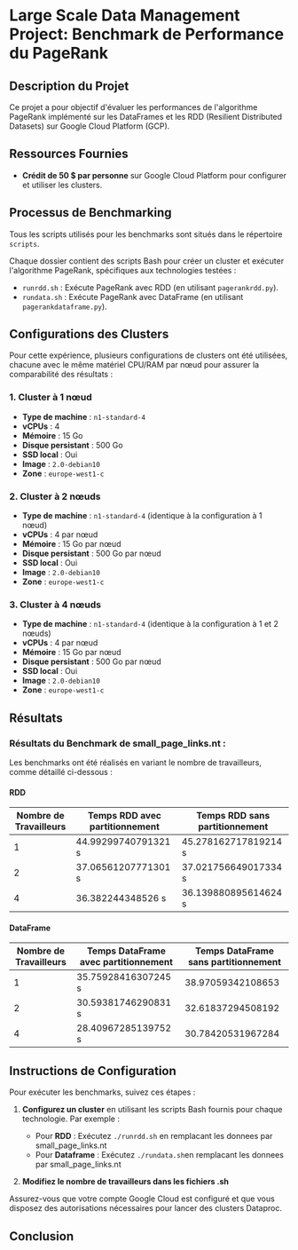 # Large Scale Data Management Project: Benchmark de Performance du PageRank

## Description du Projet

Ce projet a pour objectif d'évaluer les performances de l'algorithme PageRank implémenté sur les DataFrames et les RDD (Resilient Distributed Datasets) sur Google Cloud Platform (GCP).

## Ressources Fournies

- **Crédit de 50 $ par personne** sur Google Cloud Platform pour configurer et utiliser les clusters.

## Processus de Benchmarking

Tous les scripts utilisés pour les benchmarks sont situés dans le répertoire `scripts`.

Chaque dossier contient des scripts Bash pour créer un cluster et exécuter l'algorithme PageRank, spécifiques aux technologies testées :

- `runrdd.sh` : Exécute PageRank avec RDD (en utilisant `pagerankrdd.py`).
- `rundata.sh` : Exécute PageRank avec DataFrame (en utilisant `pagerankdataframe.py`).

## Configurations des Clusters

Pour cette expérience, plusieurs configurations de clusters ont été utilisées, chacune avec le même matériel CPU/RAM par nœud pour assurer la comparabilité des résultats :

### 1. Cluster à 1 nœud

- **Type de machine** : `n1-standard-4`
- **vCPUs** : 4
- **Mémoire** : 15 Go
- **Disque persistant** : 500 Go
- **SSD local** : Oui
- **Image** : `2.0-debian10`
- **Zone** : `europe-west1-c`

### 2. Cluster à 2 nœuds

- **Type de machine** : `n1-standard-4` (identique à la configuration à 1 nœud)
- **vCPUs** : 4 par nœud
- **Mémoire** : 15 Go par nœud
- **Disque persistant** : 500 Go par nœud
- **SSD local** : Oui
- **Image** : `2.0-debian10`
- **Zone** : `europe-west1-c`

### 3. Cluster à 4 nœuds

- **Type de machine** : `n1-standard-4` (identique à la configuration à 1 et 2 nœuds)
- **vCPUs** : 4 par nœud
- **Mémoire** : 15 Go par nœud
- **Disque persistant** : 500 Go par nœud
- **SSD local** : Oui
- **Image** : `2.0-debian10`
- **Zone** : `europe-west1-c`

## Résultats

### Résultats du Benchmark de small_page_links.nt : 

Les benchmarks ont été réalisés en variant le nombre de travailleurs, comme détaillé ci-dessous :

#### RDD

| Nombre de Travailleurs | Temps RDD avec partitionnement | Temps RDD sans partitionnement |
| ---------------------- | ------------------------------ | ------------------------------------ |
| 1                      | 44.99299740791321 s             | 45.278162717819214 s                     |
| 2                      | 37.06561207771301 s          | 37.021756649017334 s                       |
| 4                      | 36.382244348526 s           | 36.139880895614624 s                     |

#### DataFrame

| Nombre de Travailleurs | Temps DataFrame avec partitionnement | Temps DataFrame sans partitionnement |
| ---------------------- | ----------------------------------- | ------------------------------------- |
| 1                      | 35.75928416307245 s             |     38.97059342108653                   |
| 2                      |   30.59381746290831 s                |   32.61837294508192                 |
| 4                      |    28.40967285139752 s               |     30.78420531967284                 |

## Instructions de Configuration

Pour exécuter les benchmarks, suivez ces étapes :

1. **Configurez un cluster** en utilisant les scripts Bash fournis pour chaque technologie. Par exemple :
    - Pour **RDD** : Exécutez `./runrdd.sh` en remplacant les donnees par small_page_links.nt
    - Pour **Dataframe** : Exécutez `./rundata.sh`en remplacant les donnees par small_page_links.nt

2. **Modifiez le nombre de travailleurs dans les fichiers .sh**

Assurez-vous que votre compte Google Cloud est configuré et que vous disposez des autorisations nécessaires pour lancer des clusters Dataproc.

## Conclusion
